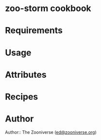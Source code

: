 # zoo-storm cookbook

# Requirements

# Usage

# Attributes

# Recipes

# Author

Author:: The Zooniverse (<ed@zooniverse.org>)
